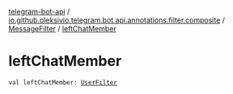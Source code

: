 [telegram-bot-api](../../index.md) / [io.github.oleksivio.telegram.bot.api.annotations.filter.composite](../index.md) / [MessageFilter](index.md) / [leftChatMember](./left-chat-member.md)

# leftChatMember

`val leftChatMember: `[`UserFilter`](../-user-filter/index.md)